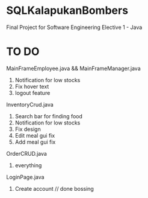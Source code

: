 # SQLKalapukanBombers

Final Project for Software Engineering Elective 1 - Java

# TO DO
MainFrameEmployee.java && MainFrameManager.java
  1. Notification for low stocks
  2. Fix hover text
  3. logout feature
     
InventoryCrud.java
  1. Search bar for finding food
  2. Notification for low stocks
  3. Fix design
  4. Edit meal gui fix
  5. Add meal gui fix
  
OrderCRUD.java
  1. everything

LoginPage.java
  1. Create account // done bossing
